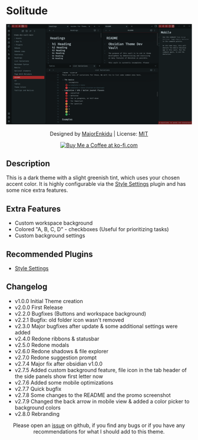 # Solitude

![Screenshot](promo_screenshot_large.png)

<p align="center">
    Designed by
    <a href="https://github.com/MajorEnkidu">MajorEnkidu</a>
     | License:
    <a href="https://github.com/MajorEnkidu/solitude-vscode-theme/blob/main/LICENCE.md">MIT</a>
</p>

<p align="center">
    <a href='https://ko-fi.com/W7W1D5JTZ' target='_blank'>
        <img height='36' style='border:0px;height:36px;' src='https://cdn.ko-fi.com/cdn/kofi3.png?v=3' border='0' alt='Buy Me a Coffee at ko-fi.com' />
    </a>
</p>

## Description

This is a dark theme with a slight greenish tint, which uses your chosen accent color. It is highly configurable via the [Style Settings](https://github.com/mgmeyers/obsidian-style-settings) plugin and has some nice extra features.

## Extra Features

- Custom workspace background
- Colored "A, B, C, D" - checkboxes (Useful for prioritizing tasks)
- Custom background settings

## Recommended Plugins

- [Style Settings](https://github.com/mgmeyers/obsidian-style-settings)

## Changelog

- v1.0.0 Initial Theme creation
- v2.0.0 First Release
- v2.2.0 Bugfixes (Buttons and workspace background)
- v2.2.1 Bugfix: old folder icon wasn't removed
- v2.3.0 Major bugfixes after update & some additional settings were added
- v2.4.0 Redone ribbons & statusbar
- v2.5.0 Redone modals
- v2.6.0 Redone shadows & file explorer
- v2.7.0 Redone suggestion prompt
- v2.7.4 Major fix after obsidian v1.0.0
- v2.7.5 Added custom background feature, file icon in the tab header of the side panels show first letter now
- v2.7.6 Added some mobile optimizations
- v2.7.7 Quick bugfix
- v2.7.8 Some changes to the README and the promo screenshot
- v2.7.9 Changed the back arrow in mobile view & added a color picker to background colors
- v2.8.0 Rebranding

<p align="center">
    Please open an <a href="https://github.com/MajorEnkidu/solitude-obsidian-theme/issues">issue</a> on github, if you find any bugs or if you have any recommendations for what I should add to this theme.
</p>
